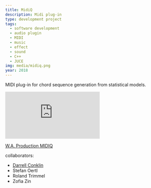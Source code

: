 ```yaml
---
title: MidiQ
description: Midi plug-in
type: development project
tags:
  - software development
  - audio plugin
  - MIDI
  - music
  - effect
  - sound
  - C++
  - JUCE
img: media/midiq.png
year: 2018
---
```


MIDI plug-in for chord sequence generation from statistical models.

<div class="video-container">
  <iframe class="video" src="https://www.youtube.com/embed/vPLxm5Pg_7E" title="YouTube video player" frameborder="0" allow="accelerometer; autoplay; clipboard-write; encrypted-media; gyroscope; picture-in-picture" allowfullscreen></iframe>
</div>

[W.A. Production MIDIQ](https://www.waproduction.com/plugins/view/midiq)

collaborators:
- [Darrell Conklin](http://www.ehu.eus/cs-ikerbasque/conklin/)
- Stefan Oertl
- Roland Trimmel
- Zofia Zin
